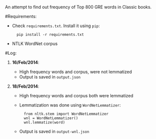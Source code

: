 An attempt to find out frequency of Top 800 GRE words in Classic books.

#Requirements:
- Check `requirements.txt`. Install it using `pip`:

		pip install -r requirements.txt
- NTLK WordNet corpus

#Log:
1. **16/Feb/2014**:
    - High frequency words and corpus, were not lemmatized
    - Output is saved in `output.json`

2. **18/Feb/2014**:
    - High frequency words and corpus both were lemmatized 
    - Lemmatization was done using `WordNetLemmatizer`:

            from nltk.stem import WordNetLemmatizer
            wnl = WordNetLemmatizer()
            wnl.lemmatize(word)
    - Output is saved in `output-wnl.json`
